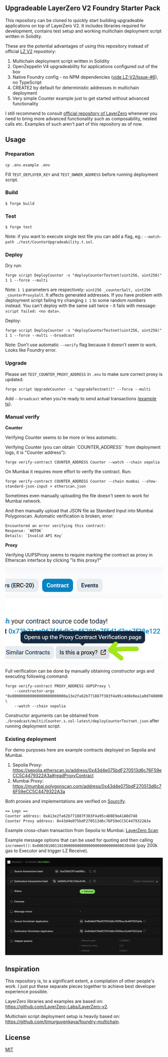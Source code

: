 ## Upgradeable LayerZero V2 Foundry Starter Pack

This repository can be cloned to quickly start building upgradeable applications on top of LayerZero V2. It includes libraries required for development, contains test setup and working multichain deployment script written in Solidity.

These are the potential advantages of using this repository instead of official [LZ V2](https://github.com/LayerZero-Labs/LayerZero-v2) repository:
1. Multichain deployment script written in Solidity
2. OpenZeppelin V4 upgradeability for applications configured out of the box
3. Native Foundry config - no NPM dependencies ([vide LZ-V2/Issue-#6](https://github.com/LayerZero-Labs/LayerZero-v2/issues/6)), no TypeScript
4. CREATE2 by default for deterministic addresses in multichain deployment
5. Very simple Counter example just to get started without advanced functionality

I still recommend to consult [official repository of LayerZero](https://github.com/LayerZero-Labs/LayerZero-v2) whenever you need to bring more advanced functionality such as composability, nested calls etc. Examples of such aren't part of this repository as of now.

## Usage

### Preparation

```
cp .env.example .env
```

Fill `TEST_DEPLOYER_KEY` and `TEST_OWNER_ADDRESS` before running deployment script.

### Build

```shell
$ forge build
```

### Test

```shell
$ forge test
```

Note: if you want to execute single test file you can add a flag, eg.: `--match-path ./test/CounterUpgradeability.t.sol`.

### Deploy

Dry run:

```shell
forge script DeployCounter -s "deployCounterTestnet(uint256, uint256)" 1 1 --force --multi
```

Note: `1 1` parameters are respectively: `uint256 _counterSalt, uint256 _counterProxySalt`. It affects generated addresses. If you have problem with deployment script failing try changing `1 1` to some random numbers instead. You can't deploy with the same salt twice - it fails with message: `script failed: <no data>`.

Deploy:
```shell
forge script DeployCounter -s "deployCounterTestnet(uint256, uint256)" 1 1 --force --multi --broadcast
```

Note: Don't use automatic `--verify` flag because it doesn't seem to work. Looks like Foundry error.

### Upgrade

Please set `TEST_COUNTER_PROXY_ADDRESS` in `.env` to make sure correct proxy is updated.

```
forge script UpgradeCounter -s "upgradeTestnet()" --force --multi
```

Add `--broadcast` when you're ready to send actual transactions ([example tx](https://sepolia.etherscan.io/tx/0xea00205afe187a984676c68e50d59b5493be72cd1204a7e424ffccdc7c80e1fa)).

### Manual verify

**Counter**

Verifying Counter seems to be more or less automatic.

Verifying Counter (you can obtain `COUNTER_ADDRESS`` from deployment logs, it is "Counter address"):
```
forge verify-contract COUNTER_ADDRESS Counter --watch --chain sepolia
```

On Mumbai it requires more effort to verify the contract. Run:
```
forge verify-contract COUNTER_ADDRESS Counter --chain mumbai --show-standard-json-input > etherscan.json
```

Sometimes even manually uploading the file doesn't seem to work for Mumbai network.

And then manually upload that JSON file as Standard Input into Mumbai Polygonscan. Automatic verification is broken, error:
```
Encountered an error verifying this contract:
Response: `NOTOK`
Details: `Invalid API Key`
```

**Proxy**

Verifying UUPSProxy seems to require marking the contract as proxy in Etherscan interface by clicking "Is this proxy?"

![proxy verification](./img/proxy-verification.png)

Full verification can be done by manually obtaining constructor args and executing following command:
```
forge verify-contract PROXY_ADDRESS UUPSProxy \
    --constructor-args "0x000000000000000000000000a13e2fa62b771887f383f4a95c4d8e9ea1a0d74800000000000000000000000000000000000000000000000000000000000000400000000000000000000000000000000000000000000000000000000000000044485cc955000000000000000000000000464570ada09869d8741132183721b4f0769a028700000000000000000000000073b31ac967f46db2c45280c7f5d1d3ee7f38e12200000000000000000000000000000000000000000000000000000000" \
    --watch --chain sepolia
```

Constructor arguments can be obtained from `./broadcast/multi/Counter.s.sol-latest/deployCounterTestnet.json` after running deployment script.

### Existing deployment

For demo purposes here are example contracts deployed on Sepolia and Mumbai.

1. Sepolia Proxy: https://sepolia.etherscan.io/address/0x43d4e075bdF270513d6c76F59eCC5C4479322A3a#readProxyContract
2. Mumbai Proxy: https://mumbai.polygonscan.com/address/0x43d4e075bdF270513d6c76F59eCC5C4479322A3a

Both proxies and implementations are verified on [Sourcify](https://sourcify.dev/#/lookup/0x43d4e075bdF270513d6c76F59eCC5C4479322A3a).

```
== Logs ==
Counter address: 0xA13e2fa62b771887F383F4a95c4D8E9eA1A0d748 
Counter Proxy address: 0x43d4e075bdF270513d6c76F59eCC5C4479322A3a 
```

Example cross-chain transaction from Sepolia to Mumbai: [LayerZero Scan](https://testnet.layerzeroscan.com/tx/0xa236623f7cab080c706edf3889fe8dd2c55f0750fc5dc29cb4794dffc361b0e7)

Example message options that can be used for quoting and then calling `increment()`: `0x00030100110100000000000000000000000000030d40` (pay 200k gas to Executor and trigger LZ Receive).

![message delivered](./img/message-delivered.png)

## Inspiration

This repository is, to a significant extent, a compilation of other people's work. I just put these separate pieces together to achieve best developer experience possible.

LayerZero libraries and examples are based on: https://github.com/LayerZero-Labs/LayerZero-v2.

Multichain script deployment setup is heavily based on: https://github.com/timurguvenkaya/foundry-multichain.

## License

[MIT](./LICENSE.md)
